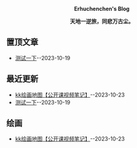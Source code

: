 **<p align="center">Erhuchenchen's Blog</p>**
**<p align="center">天地一逆旅，同悲万古尘。</p>**
## 置顶文章
- [测试一下](https://github.com/erhuChenChen/thinking-issueblog/issues/1)--2023-10-19
## 最近更新
- [kk绘画地图【公开课视频笔记】](https://github.com/erhuChenChen/thinking-issueblog/issues/2)--2023-10-23
- [测试一下](https://github.com/erhuChenChen/thinking-issueblog/issues/1)--2023-10-19
## 绘画
- [kk绘画地图【公开课视频笔记】](https://github.com/erhuChenChen/thinking-issueblog/issues/2)--2023-10-23
